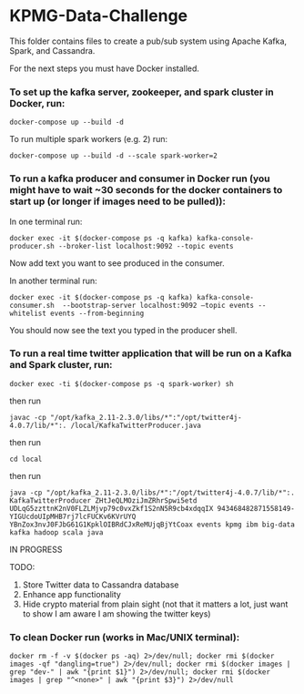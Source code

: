 # KPMG-Data-Challenge

This folder contains files to create a pub/sub system using Apache Kafka, Spark, and Cassandra.

For the next steps you must have Docker installed.

### To set up the kafka server, zookeeper, and spark cluster in Docker, run:

```docker-compose up --build -d```

To run multiple spark workers (e.g. 2) run:

```docker-compose up --build -d --scale spark-worker=2```

### To run a kafka producer and consumer in Docker run (you might have to wait ~30 seconds for the docker containers to start up (or longer if images need to be pulled)):

In one terminal run:

```docker exec -it $(docker-compose ps -q kafka) kafka-console-producer.sh --broker-list localhost:9092 --topic events```

Now add text you want to see produced in the consumer.

In another terminal run:

```docker exec -it $(docker-compose ps -q kafka) kafka-console-consumer.sh  --bootstrap-server localhost:9092 —topic events --whitelist events --from-beginning```

You should now see the text you typed in the producer shell.

### To run a real time twitter application that will be run on a Kafka and Spark cluster, run:

```docker exec -ti $(docker-compose ps -q spark-worker) sh```

then run

```javac -cp "/opt/kafka_2.11-2.3.0/libs/*":"/opt/twitter4j-4.0.7/lib/*":. /local/KafkaTwitterProducer.java```

then run

```cd local```

then run

```java -cp "/opt/kafka_2.11-2.3.0/libs/*":"/opt/twitter4j-4.0.7/lib/*":. KafkaTwitterProducer ZHtJeQLMOziJmZRhrSpwi5etd UDLqG5zzttnK2nV0FLZLMjvp79c0vxZkf1S2nN5R9cb4xdqqIX 943468482871558149-YIGUcdoUIpMHB7rj7lcFUCKv6KVrUYQ YBnZox3nvJ0FJbG61G1KpklOIBRdCJxReMUjqBjYtCoax events kpmg ibm big-data kafka hadoop scala java```

IN PROGRESS

TODO: 
1. Store Twitter data to Cassandra database
2. Enhance app functionality
3. Hide crypto material from plain sight (not that it matters a lot, just want to show I am aware I am showing the twitter keys)

### To clean Docker run (works in Mac/UNIX terminal):

```docker rm -f -v $(docker ps -aq) 2>/dev/null; docker rmi $(docker images -qf "dangling=true") 2>/dev/null; docker rmi $(docker images | grep "dev-" | awk "{print $1}") 2>/dev/null; docker rmi $(docker images | grep "^<none>" | awk "{print $3}") 2>/dev/null```
